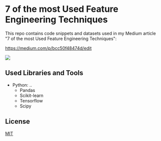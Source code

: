 # 7 of the most Used Feature Engineering Techniques

This repo contains code snippets and datasets used in my Medium article "7 of the most Used Feature Engineering Techniques":

https://medium.com/p/bcc50f48474d/edit

![](./img/header_img.png)

## Used Libraries and Tools

* Python: ..
  * Pandas
  * Scikit-learn
  * Tensorflow
  * Scipy
  
## License
[MIT](https://choosealicense.com/licenses/mit/)
